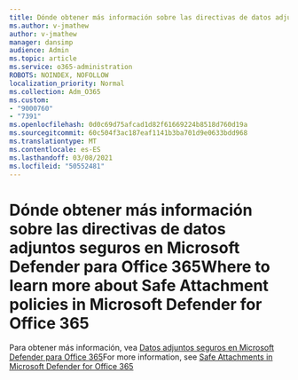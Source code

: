 ```yaml
---
title: Dónde obtener más información sobre las directivas de datos adjuntos seguros en Microsoft Defender para Office 365
ms.author: v-jmathew
author: v-jmathew
manager: dansimp
audience: Admin
ms.topic: article
ms.service: o365-administration
ROBOTS: NOINDEX, NOFOLLOW
localization_priority: Normal
ms.collection: Adm_O365
ms.custom:
- "9000760"
- "7391"
ms.openlocfilehash: 0d0c69d75afcad1d82f61669224b8518d760d19a
ms.sourcegitcommit: 60c504f3ac187eaf1141b3ba701d9e0633bdd968
ms.translationtype: MT
ms.contentlocale: es-ES
ms.lasthandoff: 03/08/2021
ms.locfileid: "50552481"
---
```

# <a name="where-to-learn-more-about-safe-attachment-policies-in-microsoft-defender-for-office-365"></a><span data-ttu-id="48369-102">Dónde obtener más información sobre las directivas de datos adjuntos seguros en Microsoft Defender para Office 365</span><span class="sxs-lookup"><span data-stu-id="48369-102">Where to learn more about Safe Attachment policies in Microsoft Defender for Office 365</span></span>

<span data-ttu-id="48369-103">Para obtener más información, vea [Datos adjuntos seguros en Microsoft Defender para Office 365](https://go.microsoft.com/fwlink/?linkid=2092213)</span><span class="sxs-lookup"><span data-stu-id="48369-103">For more information, see [Safe Attachments in Microsoft Defender for Office 365](https://go.microsoft.com/fwlink/?linkid=2092213)</span></span>
